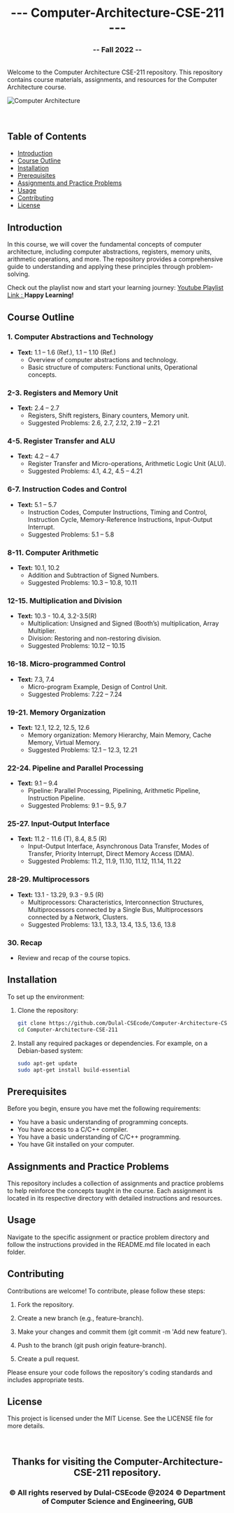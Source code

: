 <h1 align="center">--- Computer-Architecture-CSE-211 ---</h1>  
<h3 align="center">-- Fall 2022 --</h3>  
<br />  
Welcome to the Computer Architecture CSE-211 repository. This repository contains course materials, assignments, and resources for the Computer Architecture course.  
<br />  
<img/>

![Computer Architecture](computerarchitecturebanner.PNG)
  
<br />  

## Table of Contents
- [Introduction](#introduction)
- [Course Outline](#course-outline)
- [Installation](#installation)
- [Prerequisites](#prerequisites)
- [Assignments and Practice Problems](#assignments-and-practice-problems)
- [Usage](#usage)
- [Contributing](#contributing)
- [License](#license)

## Introduction

In this course, we will cover the fundamental concepts of computer architecture, including computer abstractions, registers, memory units, arithmetic operations, and more. The repository provides a comprehensive guide to understanding and applying these principles through problem-solving.

Check out the playlist now and start your learning journey: [Youtube Playlist Link : ](https://youtube.com/playlist?list=yourplaylistlink)
**Happy Learning!**

## Course Outline

### 1. Computer Abstractions and Technology
- **Text:** 1.1 – 1.6 (Ref.), 1.1 – 1.10 (Ref.)
  - Overview of computer abstractions and technology.
  - Basic structure of computers: Functional units, Operational concepts.

### 2-3. Registers and Memory Unit
- **Text:** 2.4 – 2.7
  - Registers, Shift registers, Binary counters, Memory unit.
  - Suggested Problems: 2.6, 2.7, 2.12, 2.19 – 2.21

### 4-5. Register Transfer and ALU
- **Text:** 4.2 – 4.7
  - Register Transfer and Micro-operations, Arithmetic Logic Unit (ALU).
  - Suggested Problems: 4.1, 4.2, 4.5 – 4.21

### 6-7. Instruction Codes and Control
- **Text:** 5.1 – 5.7
  - Instruction Codes, Computer Instructions, Timing and Control, Instruction Cycle, Memory-Reference Instructions, Input-Output Interrupt.
  - Suggested Problems: 5.1 – 5.8

### 8-11. Computer Arithmetic
- **Text:** 10.1, 10.2
  - Addition and Subtraction of Signed Numbers.
  - Suggested Problems: 10.3 – 10.8, 10.11

### 12-15. Multiplication and Division
- **Text:** 10.3 - 10.4, 3.2-3.5(R)
  - Multiplication: Unsigned and Signed (Booth’s) multiplication, Array Multiplier.
  - Division: Restoring and non-restoring division.
  - Suggested Problems: 10.12 – 10.15

### 16-18. Micro-programmed Control
- **Text:** 7.3, 7.4
  - Micro-program Example, Design of Control Unit.
  - Suggested Problems: 7.22 – 7.24

### 19-21. Memory Organization
- **Text:** 12.1, 12.2, 12.5, 12.6
  - Memory organization: Memory Hierarchy, Main Memory, Cache Memory, Virtual Memory.
  - Suggested Problems: 12.1 – 12.3, 12.21

### 22-24. Pipeline and Parallel Processing
- **Text:** 9.1 – 9.4
  - Pipeline: Parallel Processing, Pipelining, Arithmetic Pipeline, Instruction Pipeline.
  - Suggested Problems: 9.1 – 9.5, 9.7

### 25-27. Input-Output Interface
- **Text:** 11.2 - 11.6 (T), 8.4, 8.5 (R)
  - Input-Output Interface, Asynchronous Data Transfer, Modes of Transfer, Priority Interrupt, Direct Memory Access (DMA).
  - Suggested Problems: 11.2, 11.9, 11.10, 11.12, 11.14, 11.22

### 28-29. Multiprocessors
- **Text:** 13.1 - 13.29, 9.3 - 9.5 (R)
  - Multiprocessors: Characteristics, Interconnection Structures, Multiprocessors connected by a Single Bus, Multiprocessors connected by a Network, Clusters.
  - Suggested Problems: 13.1, 13.3, 13.4, 13.5, 13.6, 13.8

### 30. Recap
- Review and recap of the course topics.

## Installation

To set up the environment:

1. Clone the repository:
   
   ```bash
   git clone https://github.com/Dulal-CSEcode/Computer-Architecture-CSE-211.git
   cd Computer-Architecture-CSE-211
    ```

2. Install any required packages or dependencies. For example, on a Debian-based system:

    ```bash
    sudo apt-get update
    sudo apt-get install build-essential
    ```
## Prerequisites

Before you begin, ensure you have met the following requirements:

- You have a basic understanding of programming concepts.
- You have access to a C/C++ compiler.
- You have a basic understanding of C/C++ programming.
- You have Git installed on your computer.

## Assignments and Practice Problems

This repository includes a collection of assignments and practice problems to help reinforce the concepts taught in the course. Each assignment is located in its respective directory with detailed instructions and resources.

## Usage
Navigate to the specific assignment or practice problem directory and follow the instructions provided in the README.md file located in each folder.

## Contributing
Contributions are welcome! To contribute, please follow these steps:

1. Fork the repository.

2. Create a new branch (e.g., feature-branch).

3. Make your changes and commit them (git commit -m 'Add new feature').

4. Push to the branch (git push origin feature-branch).

5. Create a pull request.

Please ensure your code follows the repository's coding standards and includes appropriate tests.

## License
This project is licensed under the MIT License. See the LICENSE file for more details.


<br/>
<h2 align="center">Thanks for visiting the Computer-Architecture-CSE-211 repository.</h2>
<h3 align="center">© All rights reserved by Dulal-CSEcode @2024 © Department of Computer Science and Engineering, GUB </h3>
